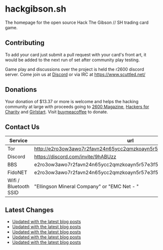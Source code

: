 # hackgibson.sh
The homepage for the open source Hack The Gibson // SH trading card game.


## Contributing

To add your card just submit a pull request with your card's front art, it would be added to the next run of set after community play testing.

Game play and discussions over the project is held the r2600 discord server. Come join us at [Discord](https://discord.com/invite/9hABUzz) or via IRC at https://www.scuttled.net/


## Donations

Your donation of $13.37 or more is welcome and helps the hacking community at large with proceeds going to [2600 Magazine](https://2600.com/), [Hackers for Charity](https://hackersforcharity.org) and [Girlstart](https://girlstart.org).  Visit [buymeacoffee](https://www.buymeacoffee.com/hackgibson.sh) to donate.


## Contact Us

Service | url
-|-
Tor | http://e2ro3ow3awo7r2favn24n65ycc2qmzkoayn5r57e3f56nvjwdcgg32ad.onion
Discord | https://discord.com/invite/9hABUzz
BBS | e2ro3ow3awo7r2favn24n65ycc2qmzkoayn5r57e3f56nvjwdcgg32ad.onion:23
FidoNET | e2ro3ow3awo7r2favn24n65ycc2qmzkoayn5r57e3f56nvjwdcgg32ad.onion:24554
Wifi / Bluetooth SSID | "Ellingson Mineral Company" or "EMC Net - <fidonet address>"

## Latest Changes
<!-- BLOG-POST-LIST:START -->
- [Updated with the latest blog posts](https://github.com/DFW2600/hackgibson.sh/commit/da06a7085d407736f9080a4b74fb0dcedd8ef86a)
- [Updated with the latest blog posts](https://github.com/DFW2600/hackgibson.sh/commit/c362750cc411d173d254b26629887b9abc4d5578)
- [Updated with the latest blog posts](https://github.com/DFW2600/hackgibson.sh/commit/3b0f9e783407865cb0348a6f1e6d645a69d3c0a0)
- [Updated with the latest blog posts](https://github.com/DFW2600/hackgibson.sh/commit/f6c65874eb33c9f4ec805cf97ae628331c469d7b)
- [Updated with the latest blog posts](https://github.com/DFW2600/hackgibson.sh/commit/36cd634cde8b1bc3cdb259bf0e27d33cd3324220)
<!-- BLOG-POST-LIST:END -->
